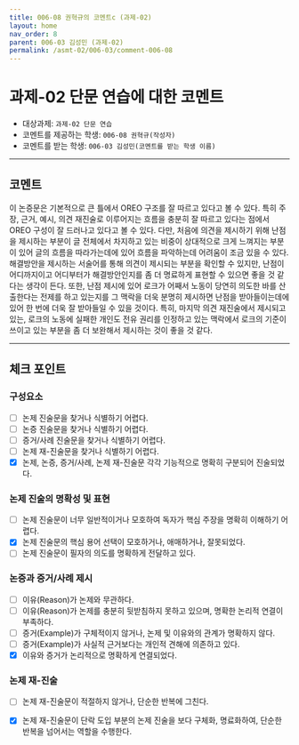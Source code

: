 ```yaml
---
title: 006-08 권혁규의 코멘트c (과제-02) 
layout: home
nav_order: 8
parent: 006-03 김성민 (과제-02)
permalink: /asmt-02/006-03/comment-006-08
---
```


# 과제-02 단문 연습에 대한 코멘트

- 대상과제: `과제-02 단문 연습`
- 코멘트를 제공하는 학생: `006-08 권혁규(작성자)` 
- 코멘트를 받는 학생: `006-03 김성민(코멘트를 받는 학생 이름)` 

---

## 코멘트

이 논증문은 기본적으로 큰 틀에서 OREO 구조를 잘 따르고 있다고 볼 수 있다. 특히 주장, 근거, 예시, 의견 재진술로 이루어지는 흐름을 충분히 잘 따르고 있다는 점에서 OREO 구성이 잘 드러나고 있다고 볼 수 있다. 다만, 처음에 의견을 제시하기 위해 난점을 제시하는 부분이 글 전체에서 차지하고 있는 비중이 상대적으로 크게 느껴지는 부분이 있어 글의 흐름을 따라가는데에 있어 흐름을 파악하는데 어려움이 조금 있을 수 있다. 해결방안을 제시하는 서술어를 통해 의견이 제시되는 부분을 확인할 수 있지만, 난점이 어디까지이고 어디부터가 해결방안인지를 좀 더 명료하게 표현할 수 있으면 좋을 것 같다는 생각이 든다. 또한, 난점 제시에 있어 로크가 어째서 노동이 당연히 의도한 바를 산출한다는 전제를 하고 있는지를 그 맥락을 더욱 분명히 제시하면 난점을 받아들이는데에 있어 한 번에 더욱 잘 받아들일 수 있을 것이다. 특히, 마지막 의견 재진술에서 제시되고있는, 로크의 노동에 실패한 개인도 전유 권리를 인정하고 있는 맥락에서 로크의 기준이 쓰이고 있는 부분을 좀 더 보완해서 제시하는 것이 좋을 것 같다.  

---

## 체크 포인트

### **구성요소**
- [ ] 논제 진술문을 찾거나 식별하기 어렵다.
- [ ] 논증 진술문을 찾거나 식별하기 어렵다.
- [ ] 증거/사례 진술문을 찾거나 식별하기 어렵다.
- [ ] 논제 재-진술문을 찾거나 식별하기 어렵다.
- [x] 논제, 논증, 증거/사례, 논제 재-진술문 각각 기능적으로 명확히 구분되어 진술되었다.

### **논제 진술의 명확성 및 표현**  
- [ ] 논제 진술문이 너무 일반적이거나 모호하여 독자가 핵심 주장을 명확히 이해하기 어렵다.  
- [x] 논제 진술문의 핵심 용어 선택이 모호하거나, 애매하거나, 잘못되었다.  
- [ ] 논제 진술문이 필자의 의도를 명확하게 전달하고 있다.  

### **논증과 증거/사례 제시**  
- [ ] 이유(Reason)가 논제와 무관하다.
- [ ] 이유(Reason)가 논제를 충분히 뒷받침하지 못하고 있으며, 명확한 논리적 연결이 부족하다.  
- [ ] 증거(Example)가 구체적이지 않거나, 논제 및 이유와의 관계가 명확하지 않다. 
- [ ] 증거(Example)가 사실적 근거보다는 개인적 견해에 의존하고 있다.  
- [x] 이유와 증거가 논리적으로 명확하게 연결되었다.  

### **논제 재-진술**  
- [ ] 논제 재-진술문이 적절하지 않거나, 단순한 반복에 그친다.   
- [x] 논제 재-진술문이 단락 도입 부분의 논제 진술을 보다 구체화, 명료화하여, 단순한 반복을 넘어서는 역할을 수행한다.  

